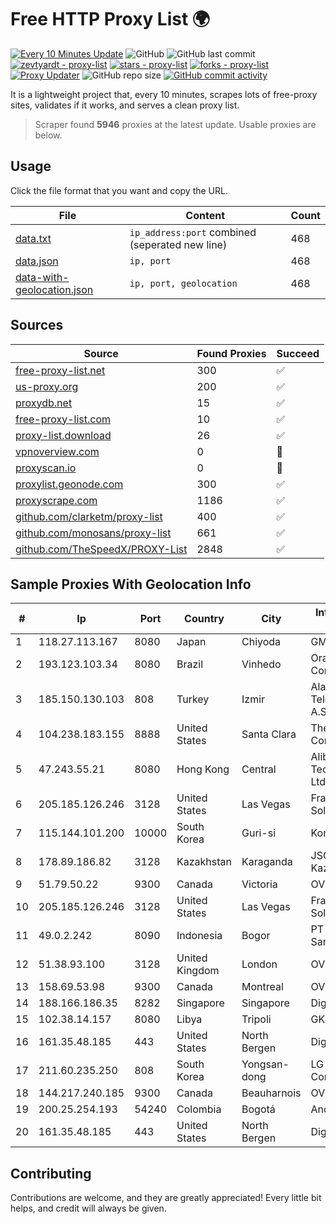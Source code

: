 
# Free HTTP Proxy List 🌍

[![Every 10 Minutes Update](https://github.com/mertguvencli/http-proxy-list/actions/workflows/main.yml/badge.svg?branch=main)](https://github.com/mertguvencli/http-proxy-list/actions/workflows/main.yml)
![GitHub](https://img.shields.io/github/license/mertguvencli/http-proxy-list)
![GitHub last commit](https://img.shields.io/github/last-commit/mertguvencli/http-proxy-list)
[![zevtyardt - proxy-list](https://img.shields.io/static/v1?label=zevtyardt&message=proxy-list&color=blue&logo=github)](https://github.com/zevtyardt/proxy-list "Go to GitHub repo")
[![stars - proxy-list](https://img.shields.io/github/stars/zevtyardt/proxy-list?style=social)](https://github.com/zevtyardt/proxy-list)
[![forks - proxy-list](https://img.shields.io/github/forks/zevtyardt/proxy-list?style=social)](https://github.com/zevtyardt/proxy-list)
[![Proxy Updater](https://github.com/zevtyardt/proxy-list/workflows/Proxy%20Updater/badge.svg)](https://github.com/zevtyardt/proxy-list/actions?query=workflow:"Proxy+Updater")
![GitHub repo size](https://img.shields.io/github/repo-size/zevtyardt/proxy-list)
[![GitHub commit activity](https://img.shields.io/github/commit-activity/m/zevtyardt/proxy-list?logo=commits)](https://github.com/zevtyardt/proxy-list/commits/main)

It is a lightweight project that, every 10 minutes, scrapes lots of free-proxy sites, validates if it works, and serves a clean proxy list.

> Scraper found **5946** proxies at the latest update. Usable proxies are below.

## Usage

Click the file format that you want and copy the URL.

|File|Content|Count|
|----|-------|-----|
|[data.txt](https://raw.githubusercontent.com/mertguvencli/http-proxy-list/main/proxy-list/data.txt)|`ip_address:port` combined (seperated new line)|468|
|[data.json](https://raw.githubusercontent.com/mertguvencli/http-proxy-list/main/proxy-list/data.json)|`ip, port`|468|
|[data-with-geolocation.json](https://raw.githubusercontent.com/mertguvencli/http-proxy-list/main/proxy-list/data-with-geolocation.json)|`ip, port, geolocation`|468|

## Sources

|Source|Found Proxies|Succeed|
|------|-------------|-------|
|[free-proxy-list.net](https://free-proxy-list.net)|300|✅|
|[us-proxy.org](https://www.us-proxy.org)|200|✅|
|[proxydb.net](http://proxydb.net)|15|✅|
|[free-proxy-list.com](https://free-proxy-list.com/?page=&port=&type%5B%5D=http&type%5B%5D=https&up_time=0&search=Search)|10|✅|
|[proxy-list.download](https://www.proxy-list.download/HTTP)|26|✅|
|[vpnoverview.com](https://vpnoverview.com/privacy/anonymous-browsing/free-proxy-servers)|0|🚫|
|[proxyscan.io](https://www.proxyscan.io)|0|🚫|
|[proxylist.geonode.com](https://proxylist.geonode.com/api/proxy-list?limit=300&page=1&sort_by=lastChecked&sort_type=desc&protocols=http,https)|300|✅|
|[proxyscrape.com](https://api.proxyscrape.com/v2/?request=displayproxies&protocol=http&timeout=10000&country=all&ssl=all&anonymity=all)|1186|✅|
|[github.com/clarketm/proxy-list](https://raw.githubusercontent.com/clarketm/proxy-list/master/proxy-list-raw.txt)|400|✅|
|[github.com/monosans/proxy-list](https://raw.githubusercontent.com/monosans/proxy-list/main/proxies/http.txt)|661|✅|
|[github.com/TheSpeedX/PROXY-List](https://raw.githubusercontent.com/TheSpeedX/PROXY-List/master/http.txt)|2848|✅|


## Sample Proxies With Geolocation Info

|#|Ip|Port|Country|City|Internet Service Provider|
|-|--|----|-------|----|-------------------------|
|1|118.27.113.167|8080|Japan|Chiyoda|GMO Internet, Inc.|
|2|193.123.103.34|8080|Brazil|Vinhedo|Oracle Corporation|
|3|185.150.130.103|808|Turkey|Izmir|Alastyr Telekomunikasyon A.S.|
|4|104.238.183.155|8888|United States|Santa Clara|The Constant Company|
|5|47.243.55.21|8080|Hong Kong|Central|Alibaba (US) Technology Co., Ltd.|
|6|205.185.126.246|3128|United States|Las Vegas|FranTech Solutions|
|7|115.144.101.200|10000|South Korea|Guri-si|Korea Telecom|
|8|178.89.186.82|3128|Kazakhstan|Karaganda|JSC Kazakhtelecom|
|9|51.79.50.22|9300|Canada|Victoria|OVH SAS|
|10|205.185.126.246|3128|United States|Las Vegas|FranTech Solutions|
|11|49.0.2.242|8090|Indonesia|Bogor|PT Usaha Adi Sanggoro|
|12|51.38.93.100|3128|United Kingdom|London|OVH SAS|
|13|158.69.53.98|9300|Canada|Montreal|OVH SAS|
|14|188.166.186.35|8282|Singapore|Singapore|DigitalOcean, LLC|
|15|102.38.14.157|8080|Libya|Tripoli|GKL|
|16|161.35.48.185|443|United States|North Bergen|DigitalOcean, LLC|
|17|211.60.235.250|808|South Korea|Yongsan-dong|LG DACOM Corporation|
|18|144.217.240.185|9300|Canada|Beauharnois|OVH SAS|
|19|200.25.254.193|54240|Colombia|Bogotá|Andinet ON Line|
|20|161.35.48.185|443|United States|North Bergen|DigitalOcean, LLC|



## Contributing

Contributions are welcome, and they are greatly appreciated! Every
little bit helps, and credit will always be given.

